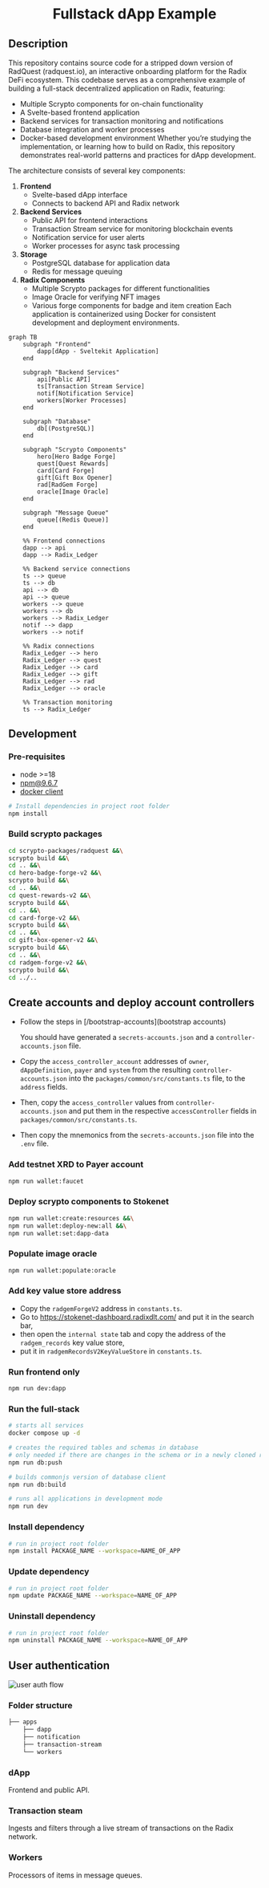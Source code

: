 <h1 style="text-align: center;">Fullstack dApp Example</h1>

## Description
This repository contains source code for a stripped down version of RadQuest (radquest.io), an interactive onboarding platform for the Radix DeFi ecosystem. This codebase serves as a comprehensive example of building a full-stack decentralized application on Radix, featuring:
- Multiple Scrypto components for on-chain functionality
- A Svelte-based frontend application
- Backend services for transaction monitoring and notifications
- Database integration and worker processes
- Docker-based development environment
Whether you’re studying the implementation, or learning how to build on Radix, this repository demonstrates real-world patterns and practices for dApp development.

The architecture consists of several key components:
1. **Frontend**
   - Svelte-based dApp interface
   - Connects to backend API and Radix network
2. **Backend Services**
   - Public API for frontend interactions
   - Transaction Stream service for monitoring blockchain events
   - Notification service for user alerts
   - Worker processes for async task processing
3. **Storage**
   - PostgreSQL database for application data
   - Redis for message queuing
4. **Radix Components**
   - Multiple Scrypto packages for different functionalities
   - Image Oracle for verifying NFT images
   - Various forge components for badge and item creation
Each application is containerized using Docker for consistent development and deployment environments.

```mermaid
graph TB
    subgraph "Frontend"
        dapp[dApp - Sveltekit Application]
    end

    subgraph "Backend Services"
        api[Public API]
        ts[Transaction Stream Service]
        notif[Notification Service]
        workers[Worker Processes]
    end

    subgraph "Database"
        db[(PostgreSQL)]
    end

    subgraph "Scrypto Components"
        hero[Hero Badge Forge]
        quest[Quest Rewards]
        card[Card Forge]
        gift[Gift Box Opener]
        rad[RadGem Forge]
        oracle[Image Oracle]
    end

    subgraph "Message Queue"
        queue[(Redis Queue)]
    end

    %% Frontend connections
    dapp --> api
    dapp --> Radix_Ledger

    %% Backend service connections
    ts --> queue
    ts --> db
    api --> db
    api --> queue
    workers --> queue
    workers --> db
    workers --> Radix_Ledger
    notif --> dapp
    workers --> notif

    %% Radix connections
    Radix_Ledger --> hero
    Radix_Ledger --> quest
    Radix_Ledger --> card
    Radix_Ledger --> gift
    Radix_Ledger --> rad
    Radix_Ledger --> oracle

    %% Transaction monitoring
    ts --> Radix_Ledger
```

## Development

### Pre-requisites

- node >=18
- npm@9.6.7
- [docker client](https://www.docker.com/get-started/)

```bash
# Install dependencies in project root folder
npm install
```

### Build scrypto packages

```bash
cd scrypto-packages/radquest &&\
scrypto build &&\
cd .. &&\
cd hero-badge-forge-v2 &&\
scrypto build &&\
cd .. &&\
cd quest-rewards-v2 &&\
scrypto build &&\
cd .. &&\
cd card-forge-v2 &&\
scrypto build &&\
cd .. &&\
cd gift-box-opener-v2 &&\
scrypto build &&\
cd .. &&\
cd radgem-forge-v2 &&\
scrypto build &&\
cd ../..
```

## Create accounts and deploy account controllers

- Follow the steps in [/bootstrap-accounts](bootstrap accounts)

  You should have generated a `secrets-accounts.json` and a `controller-accounts.json` file.

- Copy the `access_controller_account` addresses of `owner`, `dAppDefinition`, `payer` and `system` from the resulting `controller-accounts.json` into the `packages/common/src/constants.ts` file, to the `address` fields.

- Then, copy the `access_controller` values from `controller-accounts.json` and put them in the respective `accessController` fields in `packages/common/src/constants.ts`.

- Then copy the mnemonics from the `secrets-accounts.json` file into the `.env` file.

### Add testnet XRD to Payer account

```bash
npm run wallet:faucet
```

### Deploy scrypto components to Stokenet

```bash
npm run wallet:create:resources &&\
npm run wallet:deploy-new:all &&\
npm run wallet:set:dapp-data
```

### Populate image oracle

```bash
npm run wallet:populate:oracle
```

### Add key value store address

- Copy the `radgemForgeV2` address in `constants.ts`.
- Go to https://stokenet-dashboard.radixdlt.com/ and put it in the search bar,
- then open the `internal state` tab and copy the address of the `radgem_records` key value store,
- put it in `radgemRecordsV2KeyValueStore` in `constants.ts`.

### Run frontend only

```bash
npm run dev:dapp
```

### Run the full-stack

```bash
# starts all services
docker compose up -d

# creates the required tables and schemas in database
# only needed if there are changes in the schema or in a newly cloned repo
npm run db:push

# builds commonjs version of database client
npm run db:build

# runs all applications in development mode
npm run dev
```

### Install dependency

```bash
# run in project root folder
npm install PACKAGE_NAME --workspace=NAME_OF_APP
```

### Update dependency

```bash
# run in project root folder
npm update PACKAGE_NAME --workspace=NAME_OF_APP
```

### Uninstall dependency

```bash
# run in project root folder
npm uninstall PACKAGE_NAME --workspace=NAME_OF_APP
```

## User authentication

![user auth flow](docs/user-authentication-flow.png)

### Folder structure

```bash
├── apps
    ├── dapp
    ├── notification
    ├── transaction-stream
    └── workers
```

### dApp

Frontend and public API.

### Transaction steam

Ingests and filters through a live stream of transactions on the Radix network.

### Workers

Processors of items in message queues.